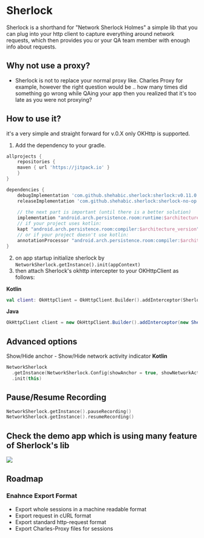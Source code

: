 # Sherlock
Sherlock is a shorthand for "Network Sherlock Holmes" a simple lib that you can plug into your http client to capture everything around network requests, which then provides you or your QA team member with enough info about requests.

## Why not use a proxy?
- Sherlock is not to replace your normal proxy like. Charles Proxy for example, however the right question would be .. how many times did something go wrong while QAing your app then you realized that it's too late as you were not proxying?
## How to use it?
it's a very simple and straight forward for v.0.X only OKHttp is supported.
1. Add the dependency to your gradle.
```groovy
allprojects {
    repositories {
	maven { url 'https://jitpack.io' }
    }
}
```
```groovy
dependencies {
    debugImplementation 'com.github.shehabic.sherlock:sherlock:v0.11.0'
    releaseImplementation 'com.github.shehabic.sherlock:sherlock-no-op:v0.11.0'
    
    // the next part is important (until there is a better solution)
    implementation "android.arch.persistence.room:runtime:$architecture_version"
    // if your project uses kotlin:
    kapt "android.arch.persistence.room:compiler:$architecture_version"
    // or if your project doesn't use kotlin:
    annotationProcessor "android.arch.persistence.room:compiler:$architecture_version"
}
```
2. on app startup initialize sherlock by ``` NetworkSherlock.getInstance().init(appContext) ```
3. then attach Sherlock's okhttp intercepter to your OKHttpClient as follows:

**Kotlin**
```kotlin
val client: OkHttpClient = OkHttpClient.Builder().addInterceptor(SherlockOkHttpInterceptor()).build()
```
**Java**
```java
OkHttpClient client = new OkHttpClient.Builder().addInterceptor(new SherlockOkHttpInterceptor()).build()
```

## Advanced options
Show/Hide anchor - Show/Hide network activity indicator
**Kotlin**
```kotlin
NetworkSherlock
  .getInstance(NetworkSherlock.Config(showAnchor = true, showNetworkActivity = true))
  .init(this)
```
## Pause/Resume Recording
```kotlin
NetworkSherlock.getInstance().pauseRecording()
NetworkSherlock.getInstance().resumeRecording()
``` 
## Check the demo app which is using many feature of Sherlock's lib

![](https://github.com/shehabic/Sherlock/blob/master/screenshots/sherlock_preview.gif?raw=true)

## Roadmap
### Enahnce Export Format
  - Export whole sessions in a machine readable format
  - Export request in cURL format
  - Export standard http-request format
  - Export Charles-Proxy files for sessions 
